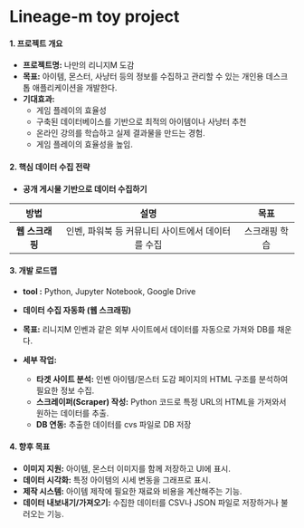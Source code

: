 # Lineage-m toy project
#### 1. 프로젝트 개요

*   **프로젝트명:** 나만의 리니지M 도감
*   **목표:** 아이템, 몬스터, 사냥터 등의 정보를 수집하고 관리할 수 있는 개인용 데스크톱 애플리케이션을 개발한다.
*   **기대효과:**
    *   게임 플레이의 효율성
    *   구축된 데이터베이스를 기반으로 최적의 아이템이나 사냥터 추천
    *   온라인 강의를 학습하고 실제 결과물을 만드는 경험.
    *   게임 플레이의 효율성을 높임.

#### 2. 핵심 데이터 수집 전략

*   **공개 게시물 기반으로 데이터 수집하기**

| 방법 | 설명 | 목표 | 
| :--: | :--: | :--: |
| **웹 스크래핑** | 인벤, 파워북 등 커뮤니티 사이트에서 데이터를 수집 | 스크래핑 학습 |

#### 3. 개발 로드맵

*   **tool :** Python, Jupyter Notebook, Google Drive

*   **데이터 수집 자동화 (웹 스크래핑)**

*   **목표:** 리니지M 인벤과 같은 외부 사이트에서 데이터를 자동으로 가져와 DB를 채운다.
*   **세부 작업:**
    *  **타겟 사이트 분석:** 인벤 아이템/몬스터 도감 페이지의 HTML 구조를 분석하여 필요한 정보 수집.
    *  **스크레이퍼(Scraper) 작성:** Python 코드로 특정 URL의 HTML을 가져와서 원하는 데이터를 추출.
    *  **DB 연동:** 추출한 데이터를 cvs 파일로 DB 저장
    
#### 4. 향후 목표

*   **이미지 지원:** 아이템, 몬스터 이미지를 함께 저장하고 UI에 표시.
*   **데이터 시각화:** 특정 아이템의 시세 변동을 그래프로 표시.
*   **제작 시스템:** 아이템 제작에 필요한 재료와 비용을 계산해주는 기능.
*   **데이터 내보내기/가져오기:** 수집한 데이터를 CSV나 JSON 파일로 저장하거나 불러오는 기능.
